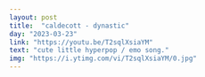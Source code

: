```yaml
---
layout: post
title:  "caldecott - dynastic"
day: "2023-03-23"
link: "https://youtu.be/T2sqlXsiaYM"
text: "cute little hyperpop / emo song."
img: "https://i.ytimg.com/vi/T2sqlXsiaYM/0.jpg"
---
```

